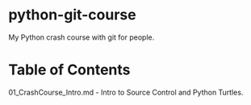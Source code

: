 # python-git-course
My Python crash course with git for people.

# Table of Contents

01_CrashCourse_Intro.md - Intro to Source Control and Python Turtles.
